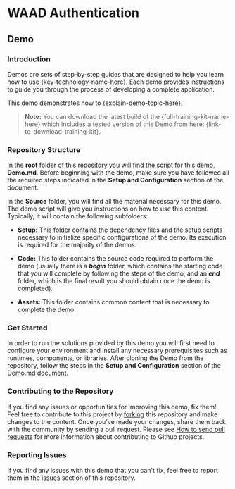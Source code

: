﻿# WAAD Authentication #

## Demo ##

### Introduction ###

Demos are sets of step-by-step guides that are designed to help you learn how to use {key-technology-name-here}. Each demo provides instructions to guide you through the process of developing a complete application.

This demo demonstrates how to {explain-demo-topic-here}.

> **Note:** You can download the latest build of the {full-training-kit-name-here} which includes a tested version of this Demo from here: {link-to-download-training-kit}.

### Repository Structure ###

In the **root** folder of this repository you will find the script for this demo, **Demo.md**. Before beginning with the demo, make sure you have followed all the required steps indicated in the **Setup and Configuration** section of the document.

In the **Source** folder, you will find all the material necessary for this demo. The demo script will give you instructions on how to use this content. Typically, it will contain the following subfolders:

- **Setup:** This folder contains the dependency files and the setup scripts necessary to initialize specific configurations of the demo. Its execution is required for the majority of the demos.

- **Code:** This folder contains the source code required to perform the demo (usually there is a ***begin*** folder, which contains the starting code that you will complete by following the steps of the demo, and an ***end*** folder, which is the final result you should obtain once the demo is completed).

- **Assets:** This folder contains common content that is necessary to complete the demo.

### Get Started ###

In order to run the solutions provided by this demo you will first need to configure your environment and install any necessary prerequisites such as runtimes, components, or libraries. After cloning the Demo from the repository, follow the steps in the **Setup and Configuration** section of the Demo.md document.

### Contributing to the Repository ###

If you find any issues or opportunities for improving this demo, fix them!  Feel free to contribute to this project by [forking](http://help.github.com/fork-a-repo/) this repository and make changes to the content.  Once you've made your changes, share them back with the community by sending a pull request. Please see [How to send pull requests](http://help.github.com/send-pull-requests/) for more information about contributing to Github projects.

### Reporting Issues ###

If you find any issues with this demo that you can't fix, feel free to report them in the [issues](https://github.com/{organization-and-repository-here}/issues) section of this repository.